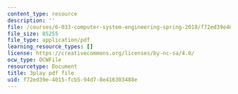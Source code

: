 ```yaml
---
content_type: resource
description: ''
file: /courses/6-033-computer-system-engineering-spring-2018/f72ed39e4015fcb594d78e416303488e_r2_-2KW76ec.pdf
file_size: 85255
file_type: application/pdf
learning_resource_types: []
license: https://creativecommons.org/licenses/by-nc-sa/4.0/
ocw_type: OCWFile
resourcetype: Document
title: 3play pdf file
uid: f72ed39e-4015-fcb5-94d7-8e416303488e
---
```

